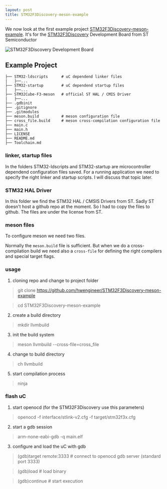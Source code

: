 ```yaml
---
layout: post
title: STM32F3Discovery-meson-example
---
```


We now look at the first example project [STM32F3Discovery-meson-example](https://github.com/hwengineer/STM32F3Discovery-meson-example).
It's for the [STM32F3Discovery](http://www.st.com/en/evaluation-tools/stm32f3discovery.html) Development Board from ST Semiconductor

![STM32F3Discovery Development Board](http://www.st.com/content/ccc/fragment/product_related/rpn_information/board_photo/8e/9b/f4/fd/3f/3b/4a/e7/stm32f3discovery.jpg/files/stm32f3discovery.jpg/_jcr_content/translations/en.stm32f3discovery.jpg)

## Example Project

```
├── STM32-ldscripts      # uC dependend linker files
|   ├──...
├── STM32-startup        # uC dependend startup files
|   ├──...
├── STM32Cube-F3-meson   # official ST HAL / CMIS Driver
|   ├──...
├── .gdbinit
├── .gitignore
├── .gitmodules
├── meson.build          # meson configuration file
├── cross_file.build     # meson cross-compilation configuration file
├── main.c
├── main.h
├── LICENSE
├── README.md
├── Toolchain.md
```

### linker, startup files

In the folders STM32-ldscripts and STM32-startup are microcontroller dependend
configuration files saved.
For a running application we need to specify the right linker and startup scripts.
I will discuss that topic later.

### STM32 HAL Driver

In this folder we find the STM32 HAL / CMSIS Drivers from ST.
Sadly ST doesn't host a github repo at the moment. So I had to copy the files to github.
The files are under the license from ST.

### meson files
To configure meson we need two files.

Normally the `meson.build` file is sufficient. But when we do a cross-compilation build
we need also a `cross-file` for defining the right compilers and special target flags.

### usage

1.  cloning repo and change to project folder

>git clone https://github.com/hwengineer/STM32F3Discovery-meson-example

>cd STM32F3Discovery-meson-example

2.  create a build directory

>mkdir llvmbuild

3.  init the build system

>meson llvmbuild --cross-file=cross_file

4.  change to build directory

>ch llvmbuild

5.  start compilation process

>ninja

### flash uC

1.  start openocd (for the STM32F3Discovery use this parameters)

>openocd -f interface/stlink-v2.cfg -f target/stm32f3x.cfg

2.  start a gdb session

>arm-none-eabi-gdb -q main.elf

3.  configure and load the uC with gdb

>(gdb)target remote:3333 # connect to openocd gdb server (standard port 3333)

>(gdb)load               # load binary

>(gdb)continue           # start execution
